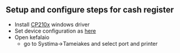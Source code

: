 ## Setup and configure steps for cash register
* Install [CP210x](https://www.silabs.com/products/development-tools/software/usb-to-uart-bridge-vcp-drivers) windows driver 
* Set device configuration as [here](https://github.com/kavros/settings/blob/master/IMG_20190925_165039.jpg)
* Open kefalaio 
	* go to Systima->Tameiakes and select port and printer

